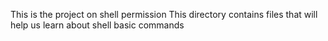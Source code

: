 This is the project on shell permission
This directory contains files that will help us learn about shell basic commands 
